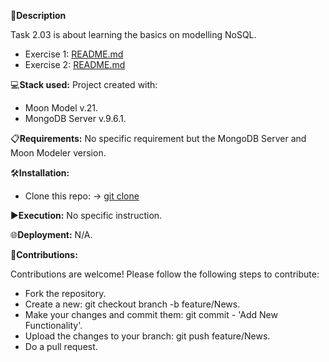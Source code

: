 📄**Description**

Task 2.03 is about learning the basics on modelling NoSQL.

- Exercise 1: [README.md](https://github.com/isaac-diez/mongoDB-estructura/tree/master/Exercise1)
- Exercise 2: [README.md](https://github.com/isaac-diez/mongoDB-estructura/tree/master/Exercise2)

💻**Stack used:**
Project created with:
- Moon Model v.21.
- MongoDB Server v.9.6.1.

📋**Requirements:**
No specific requirement but the MongoDB Server and Moon Modeler version.

🛠️**Installation:**
- Clone this repo: -> [git clone](https://github.com/isaac-diez/mongoDB-estructura.git)

▶️**Execution:** No specific instruction.

🌐**Deployment:** N/A.

🤝**Contributions:**

Contributions are welcome! Please follow the following steps to contribute:

- Fork the repository.
- Create a new: git checkout branch -b feature/News.
- Make your changes and commit them: git commit - 'Add New Functionality'.
- Upload the changes to your branch: git push feature/News.
- Do a pull request.

